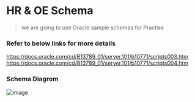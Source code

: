 
# HR & OE Schema
> we are going to use Oracle sample schemas for Practise


### Refer to below links for more details
https://docs.oracle.com/cd/B13789_01/server.101/b10771/scripts003.htm
https://docs.oracle.com/cd/B13789_01/server.101/b10771/scripts004.htm


### Schema Diagrom

![image](https://github.com/venkatdurgempudi/SQL/assets/15828692/d32fcffd-1a88-474f-821e-efc0fc1b5894)

